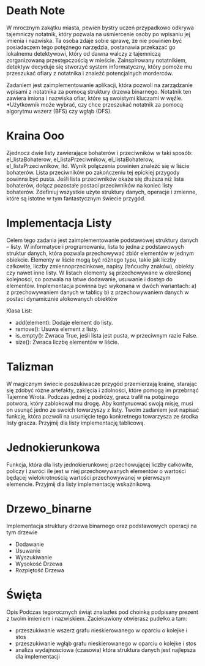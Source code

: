 # Death Note
W mrocznym zakątku miasta, pewien bystry uczeń przypadkowo odkrywa tajemniczy notatnik, który pozwala na uśmiercenie osoby po wpisaniu jej imienia i nazwiska. 
Ta osoba zdaje sobie sprawę, że nie powinien być posiadaczem tego potężnego narzędzia, postanawia przekazać go lokalnemu detektywowi, który od dawna walczy z tajemniczą zorganizowaną przestępczością w mieście. 
Zainspirowany notatnikiem, detektyw decyduje się stworzyć system informatyczny, który pomoże mu przeszukać ofiary z notatnika i znaleźć potencjalnych morderców.

Zadaniem jest zaimplementowanie aplikacji, która pozwoli na zarządzanie wpisami z notatnika za pomocą struktury drzewa binarnego. 
Notatnik ten zawiera imiona i nazwiska ofiar, które są swoistymi kluczami w węźle. 
*Użytkownik może wybrać, czy chce przeszukać notatnik za pomocą algorytmu wszerz (BFS) czy wgłąb (DFS).

# Kraina Ooo
Zjednocz dwie listy zawierające bohaterów i przeciwników w taki sposób: el_listaBohaterow, el_listaPrzeciwnikow, el_listaBohaterow, el_listaPrzeciwnikow, itd. Wynik połączenia powinien znaleźć się w liście bohaterów. 
Lista przeciwników po zakończeniu tej epickiej przygody powinna być pusta. Jeśli lista przeciwników okaże się dłuższa niż lista bohaterów, dołącz pozostałe postaci przeciwników na koniec listy bohaterów. 
Zdefiniuj wszystkie użyte struktury danych, operacje i zmienne, które są istotne w tym fantastycznym świecie przygód.

# Implementacja Listy
Celem tego zadania jest zaimplementowanie podstawowej struktury danych – listy. W informatyce i programowaniu, lista to jedna z podstawowych struktur danych, która pozwala przechowywać zbiór elementów w jednym obiekcie.
Elementy w liście mogą być różnego typu, takie jak liczby całkowite, liczby zmiennoprzecinkowe, napisy (łańcuchy znaków), obiekty czy nawet inne listy. W listach elementy są przechowywane w określonej kolejności, co pozwala na łatwe dodawanie, usuwanie i dostęp do elementów. 
Implementacja powinna być wykonana w dwóch wariantach: a) z przechowywaniem danych w tablicy b) z przechowywaniem danych w postaci dynamicznie alokowanych obiektów

Klasa List:
- add(element): Dodaje element do listy.
- remove(): Usuwa element z listy.
- is_empty(): Zwraca True, jeśli lista jest pusta, w przeciwnym razie False.
- size(): Zwraca liczbę elementów w liście.

# Talizman
W magicznym świecie poszukiwacze przygód przemierzają krainę, starając się zdobyć różne artefakty, zaklęcia i zdolności, które pomogą im przebrnąć Tajemne Wrota. Podczas jednej z podróży, gracz trafił na potężnego potwora, który zablokował mu drogę. 
Aby kontynuować swoją misję, musi on usunąć jedno ze swoich towarzyszy z listy. Twoim zadaniem jest napisać funkcję, która pozwoli na usunięcie tego konkretnego towarzysza ze środka listy gracza. Przyjmij dla listy implementację tablicową.

# Jednokierunkowa
Funkcja, która dla listy jednokierunkowej przechowującej liczby całkowite, policzy i zwróci ile jest w niej przechowywanych elementów o wartości będącej wielokrotnością wartości przechowywanej w pierwszym elemencie. Przyjmij dla listy implementację wskaźnikową.

# Drzewo_binarne
Implementacja struktury drzewa binarnego oraz podstawowych operacji na tym drzewie
- Dodawanie
- Usuwanie
- Wyszukiwanie
- Wysokość Drzewa 
- Rozpiętość Drzewa

# Święta
Opis
Podczas tegorocznych świąt znalazłeś pod choinką podpisany prezent z twoim imieniem i nazwiskiem. Zaciekawiony otwierasz pudełko a tam:

- przeszukiwanie wszerz grafu nieskierowanego w oparciu o kolejke i stos
- przeszukiwanie wgłąb grafu nieskierowanego w oparciu o kolejke i stos 
- analiza wydajnosciowa (czasowa) która struktura danych jest najlepsza dla implementacji


